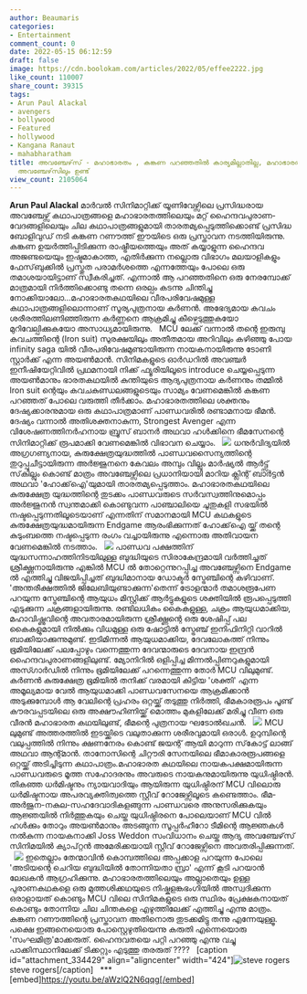 ```yaml
---
author: Beaumaris
categories:
- Entertainment
comment_count: 0
date: 2022-05-15 06:12:59
draft: false
image: https://cdn.boolokam.com/articles/2022/05/effee2222.jpg
like_count: 110007
share_count: 39315
tags:
- Arun Paul Alackal
- avengers
- bollywood
- Featured
- hollywood
- Kangana Ranaut
- mahabharatham
title: അവഞ്ചേഴ്‌സ് - മഹാഭാരതം , കങ്കണ പറഞ്ഞതിൽ കാര്യമില്ലാതില്ല, മഹാഭാരതത്തിലെ കഥാപാത്രങ്ങൾ
  അവഞ്ചേഴ്‌സിലും ഉണ്ട്
view_count: 2105064
---
```


**Arun Paul Alackal** മാർവൽ സിനിമാറ്റിക്ക് യൂണിവേഴ്സിലെ പ്രസിദ്ധരായ അവഞ്ചേഴ്സ് കഥാപാത്രങ്ങളെ മഹാഭാരതത്തിലെയും മറ്റ് ഹൈന്ദവപുരാണ-വേദങ്ങളിലെയും ചില കഥാപാത്രങ്ങളുമായി താരതമ്യപ്പെടുത്തിക്കൊണ്ട് പ്രസിദ്ധ ബോളിവുഡ് നടി കങ്കണ റണൗത്ത് ഈയിടെ ഒരു പ്രസ്താവന നടത്തിയിരുന്നു. കങ്കണ ഉയർത്തിപ്പിടിക്കുന്ന രാഷ്ട്രീയത്തെയും അത് കയ്യാളുന്ന ഹൈന്ദവ അജണ്ടയെയും ഇഷ്ടമാകാത്ത, എതിർക്കുന്ന നല്ലൊരു വിഭാഗം മലയാളികളും ഫേസ്‌ബുക്കിൽ പ്രസ്തുത പരാമർശത്തെ എന്നത്തേയും പോലെ ഒരു തമാശയായിട്ടാണ് സ്വീകരിച്ചത്. എന്നാൽ ആ പറഞ്ഞതിനെ ഒരു നേരമ്പോക്ക് മാത്രമായി നിർത്തിക്കൊണ്ടു തന്നെ ഒരല്പം കടന്നു ചിന്തിച്ചു നോക്കിയാലോ...മഹാഭാരതകഥയിലെ വീരപരിവേഷമുള്ള കഥാപാത്രങ്ങളിലൊന്നാണ് സൂര്യപുത്രനായ കർണൻ. അഭേദ്യമായ കവചം ശരീരത്തിലണിഞ്ഞിരുന്ന കർണ്ണനെ ആക്രമിച്ചു കീഴ്പെടുത്തുകയോ മുറിവേല്പിക്കുകയോ അസാധ്യമായിരുന്നു. &nbsp; MCU ലേക്ക് വന്നാൽ തന്റെ ഇരുമ്പു കവചത്തിന്റെ (Iron suit) സുരക്ഷയിലും അതീതമായ അറിവിലും കഴിഞ്ഞു പോയ infinity saga യിൽ വീരപരിവേഷമുണ്ടായിരുന്ന നായകനായിരുന്നു ടോണി സ്റ്റാർക്ക് എന്ന അയൺമാൻ. സിനിമകളുടെ ഓർഡറിൽ അവഞ്ചർ ഇനീഷിയേറ്റിവിൽ പ്രഥമനായി നിക്ക് ഫ്യൂരിയിലൂടെ introduce ചെയ്യപ്പെടുന്ന അയൺമാനും ഭാരതകഥയിൽ കുന്തിയുടെ ആദ്യപുത്രനായ കർണനും തമ്മിൽ Iron suit ന്റെയും കവചകുണ്ഡലങ്ങളുടെയും സാമ്യം വേണമെങ്കിൽ കങ്കണ പറഞ്ഞത് പോലെ വരുത്തി തീർക്കാം. മഹാഭാരതത്തിലെ ശക്തനും ദേഷ്യക്കാരനുമായ ഒരു കഥാപാത്രമാണ് പാണ്ഡവരിൽ രണ്ടാമനായ ഭീമൻ. ദേഷ്യം വന്നാൽ അതിശക്തനാകുന്ന, Strongest Avenger എന്ന വിശേഷണത്തിനർഹനായ ബ്രൂസ് ബാനർ അഥവാ ഹൾക്കിനെ ഭീമസേനന്റെ സിനിമാറ്റിക്ക് രൂപമാക്കി വേണമെങ്കിൽ വിഭാവന ചെയ്യാം. &nbsp; ![](https://cdn.boolokam.com/articles/2022/05/effee2222.jpg) ധനുർവിദ്യയിൽ അഗ്രഗണ്യനായ, കുരുക്ഷേത്രയുദ്ധത്തിൽ പാണ്ഡവസൈന്യത്തിന്റെ തുറുപ്പുചീട്ടായിരുന്ന അർജ്ജുനനെ കേവലം അമ്പും വില്ലും മാർഷ്യൽ ആർട്ട്സ് സ്‌കില്ലും കൊണ്ട് മാത്രം അവഞ്ചേഴ്സിലെ പ്രധാനിയായി മാറിയ ക്ലിന്റ് ബാർട്ടൻ അഥവാ 'ഹോക്ക്ഐ'യുമായി താരതമ്യപ്പെടുത്താം. മഹാഭാരതകഥയിലെ കുരുക്ഷേത്ര യുദ്ധത്തിന്റെ തുടക്കം പാണ്ഡവരുടെ സർവസ്വത്തിനുമൊപ്പം അർജ്ജുനൻ സ്വന്തമാക്കി കൊണ്ടുവന്ന പാഞ്ചാലിയെ ചൂതുകളി സഭയിൽ നഷ്ടപ്പെടുന്നതിലൂടെയാണ് എന്നതിന് സമാനമായി MCU കഥകളുടെ കുരുക്ഷേത്രയുദ്ധമായിരുന്ന Endgame ആരംഭിക്കുന്നത് ഹോക്ക്ഐ യ്ക്ക് തന്റെ കുടുംബത്തെ നഷ്ടപ്പെടുന്ന രംഗം വച്ചായിരുന്നു എന്നൊരു അതിവായന വേണമെങ്കിൽ നടത്താം. &nbsp; ![](https://cdn.boolokam.com/articles/2022/05/fwfwwf123.jpg) പാണ്ഡവ പക്ഷത്തിന് യുദ്ധസന്നാഹത്തിനിടയിലുള്ള ബുദ്ധിയുടെ സിരാകേന്ദ്രമായി വർത്തിച്ചത് ശ്രീക്ഷ്ണനായിരുന്നു എങ്കിൽ MCU ൽ തോറ്റെന്നുറപ്പിച്ച അവഞ്ചേഴ്സിനെ Endgame ൽ എത്തിച്ചു വിജയിപ്പിച്ചത് ബുദ്ധിമാനായ ഡോക്ടർ സ്ട്രേഞ്ചിന്റെ കഴിവാണ്. 'അന്തരീക്ഷത്തിൽ ജിലേബിയുണ്ടാക്കുന്ന'തെന്ന് ട്രോളന്മാർ തമാശരൂപേണ പറയുന്ന സ്ട്രേഞ്ചിന്റെ ആയുധം മിസ്റ്റിക്ക് ആർട്ടുകളുടെ ശക്തിയിൽ രൂപപ്പെടുത്തി എടുക്കുന്ന ചക്രങ്ങളായിരുന്നു. രണ്ടിലധികം കൈകളുള്ള, ചക്രം ആയുധമാക്കിയ, മഹാവിഷ്ണുവിന്റെ അവതാരമായിരുന്ന ശ്രീക്ഷ്ണന്റെ ഒരു ശേഷിപ്പ് പല കൈകളുമായി നിൽക്കും വിധമുള്ള ഒരു ഷോട്ടിൽ സ്ട്രേഞ്ച് ഇനിഫിനിറ്റി വാറിൽ ബാക്കിയാക്കുന്നുമുണ്ട്. ഇടിമിന്നൽ ആയുധമാക്കിയ, ദേവലോകത്ത് നിന്നും ഭൂമിയിലേക്ക് പലപ്പോഴും വന്നെത്തുന്ന ദേവന്മാരുടെ ദേവനായ ഇന്ദ്രൻ ഹൈന്ദവപുരാണങ്ങളിലുണ്ട്. മ്യോനിറിൽ ഒളിപ്പിച്ച മിന്നൽപ്പിണറുകളുമായി അസ്ഗാർഡിൽ നിന്നും ഭൂമിയിലേക്ക് പറന്നെത്തുന്ന തോർ MCU വിലുമുണ്ട്. കർണൻ കുരുക്ഷേത്ര ഭൂമിയിൽ തനിക്ക് വരമായി കിട്ടിയ 'ശക്തി' എന്ന അമൂല്യമായ വേൽ ആയുധമാക്കി പാണ്ഡവസേനയെ ആക്രമിക്കാൻ അടുക്കുമ്പോൾ ആ വേലിന്റെ പ്രഹരം ഒറ്റയ്ക്ക് തടുത്തു നിർത്തി, ഭീമകാരരൂപം പൂണ്ട് കൗരവപ്പടയിലെ ഒരു അക്ഷൗഹിണിയ്ക്ക് മൊത്തം മുകളിലേക്ക് മരിച്ചു വീണ ഒരു വീരൻ മഹാഭാരത കഥയിലുണ്ട്, ഭീമന്റെ പുത്രനായ ഘടോൽഖചൻ. &nbsp; ![](https://cdn.boolokam.com/articles/2022/05/H12.jpg) MCU ലുമുണ്ട് അത്തരത്തിൽ ഇടയ്ക്കിടെ വലുതാക്കുന്ന ശരീരവുമായി ഒരാൾ. ഉറുമ്പിന്റെ വലുപ്പത്തിൽ നിന്നും ക്ഷണനേരം കൊണ്ട് ജയന്റ് ആയി മാറുന്ന സ്‌കോട്ട് ലാങ്ങ് അഥവാ ആന്റ്മാൻ. താനോസിന്റെ ചിറ്റൗരി സേനയിലെ ഭീമാകാരരൂപങ്ങളെ ഒറ്റയ്ക്ക് അടിച്ചിടുന്ന കഥാപാത്രം.മഹാഭാരത കഥയിലെ നായകപക്ഷമായിരുന്ന പാണ്ഡവരുടെ മൂത്ത സഹോദരനും അവരുടെ നായകനുമായിരുന്നു യുധിഷ്ഠിരൻ. തികഞ്ഞ ധർമിഷ്ടനും ന്യായവാദിയും ആയിരുന്ന യുധിഷ്ഠിരന് MCU വിലൊരു ധർമിഷ്ടനായ അപരവ്യക്തിത്വത്തെ സ്റ്റീവ് റോജേഴ്സിലൂടെ കണ്ടെത്താം. ഭീമ-അർജുന-നകുല-സഹദേവാദികളങ്ങുന്ന പാണ്ഡവരെ അനുസരിക്കുകയും ആജ്ഞയിൽ നിർത്തുകയും ചെയ്ത യുധിഷ്ഠിരനെ പോലെയാണ് MCU വിൽ ഹൾക്കും തോറും അയൺമാനും അടങ്ങുന്ന സൂപ്പർഹീറോ ടീമിന്റെ ആജ്ഞകൾ നൽകുന്ന നായകനാക്കി Joss Weddon സംവിധാനം ചെയ്ത ആദ്യ അവഞ്ചേഴ്‌സ് സിനിമയിൽ ക്യാപ്റ്റൻ അമേരിക്കയായി സ്റ്റീവ് റോജേഴ്സിനെ അവതരിപ്പിക്കുന്നത്. &nbsp; ![](https://cdn.boolokam.com/articles/2022/05/ULULUL.jpg) ഇതെല്ലാം തേന്മാവിൻ കൊമ്പത്തിലെ അപ്പക്കാള പറയുന്ന പോലെ 'അടിയന്റെ ചെറിയ ബുദ്ധിയിൽ തോന്നിയതാ മ്പ്രാ' എന്ന് കൂടി പറയാൻ ലേഖകൻ ആഗ്രഹിക്കുന്നു. മഹാഭാരതത്തിലെയും അല്ലാതെയും ഉള്ള പുരാണകഥകളെ ഒരു മുത്തശിക്കഥയുടെ നിഷ്കളങ്കഭംഗിയിൽ അസ്വദിക്കുന്ന ഒരാളായത് കൊണ്ടും MCU വിലെ സിനിമകളുടെ ഒരു സ്ഥിരം പ്രേക്ഷകനായത് കൊണ്ടും തോന്നിയ ചില ചിന്തകളെ എഴുത്തിലേക്ക് എത്തിച്ചു എന്നു മാത്രം. കങ്കണ റണൗത്തിന്റെ പ്രസ്താവന അതിനൊരു തുടക്കമിട്ടു തന്നു എന്നേയുള്ളൂ. പക്ഷെ ഇങ്ങനെയൊരു പോസ്റ്റെഴുതിയെന്നു കരുതി എന്നെയൊരു 'സംഘമിത്ര'മാക്കരുത്. ഹൈന്ദവതയെ പറ്റി പറഞ്ഞു എന്നു വച്ചു പാക്കിസ്ഥാനിലേക്ക് ടിക്കറ്റും എടുത്തു തരരുത് ???? &nbsp; [caption id="attachment_334429" align="aligncenter" width="424"]![steve rogers](https://cdn.boolokam.com/articles/2022/05/EER.jpg) steve rogers[/caption] &nbsp; *** [embed]https://youtu.be/aWzlQ2N6qqg[/embed]